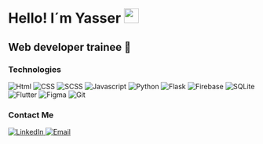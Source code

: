 <h1>Hello! I´m Yasser <img src="https://images.emojiterra.com/google/noto-emoji/unicode-15/animated/1f44b.gif" width="30px"> </h1>
<h2>Web developer trainee 🎨</h2>

### Technologies
![Html](https://img.shields.io/badge/-HTML5-333333?style=flat&logo=HTML5)
![CSS](https://img.shields.io/badge/-CSS-333333?style=flat&logo=CSS3&logoColor=157286)
![SCSS](https://img.shields.io/badge/-SCSS-333333?style=flat&logo=SASS&logoColor=CE6B9E)
![Javascript](https://img.shields.io/badge/-Javascript-333333?style=flat&logo=javascript)
![Python](https://img.shields.io/badge/-Python-333333?style=flat&logo=Python&logoColor=157286)
![Flask](https://img.shields.io/badge/-Flask-333333?style=flat&logo=Flask)
![Firebase](https://img.shields.io/badge/-Firebase-333333?style=flat&logo=Firebase)
![SQLite](https://img.shields.io/badge/-SQLite-333333?style=flat&logo=SQLite&logoColor=157286)
![Flutter](https://img.shields.io/badge/-Flutter-333333?style=flat&logo=Flutter&logoColor=157286)
![Figma](https://img.shields.io/badge/-Figma-333333?style=flat&logo=Figma)
![Git](https://img.shields.io/badge/-Git-333333?style=flat&logo=Git)

### Contact Me
<a href="https://www.linkedin.com/in/yasser-darce-mairena-00917126b/"><img alt="LinkedIn" src="https://img.shields.io/badge/LinkedIn-Yasser Darce-blue?style=flat-square&logo=linkedIn">
<a href="yasserdarce15@gmail.com"><img alt="Email" src="https://img.shields.io/badge/Gmail-yasserdarce15@gmail.com-blue?style=flat-square&logo=gmail">
